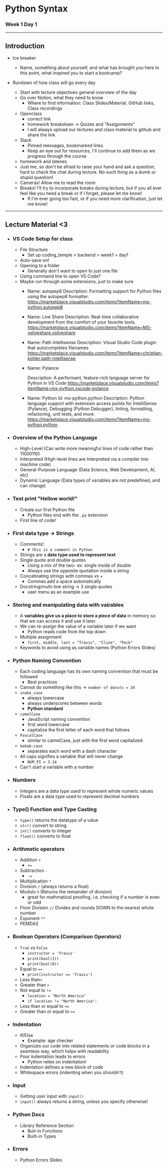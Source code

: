 # Python Syntax 
### Week 1 Day 1

---

## Introduction

- Ice breaker
    - Name, something about yourself, and what has brought you here to this point, what inspired you to start a bootcamp?

- Rundown of how class will go every day
    - Start with lecture objectives general overview of the day
    - Go over Notion, what they need to know
        - Where to find information: Class Slides/Material, GitHub links, Class recordings
    - Openclass
        - correct link
        - homework breakdown -> Quizes and "Assignments"
        - I will always upload our lectures and class material to github and share the link
    - Slack
        - Pinned messages, bookmarked links
        - Keep an eye out for resources, I'll continue to add them as we progress through the course
    - homework and latenes
    - Just me, so don't be afraid to raise your hand and ask a question, hard to check the chat during lecture. No such thing as a dumb or stupid question!
    - Cameras! Allow me to read the room
    - Breaks! I'll try to incorporate breaks during lecture, but if you all ever feel like you need a break or if I forget, please let me know!
        - If I'm ever going too fast, or if you need more clarification, just let me know!
---

## Lecture Material <3

- ### VS Code Setup for class
    - File Structure
        - Set up coding_temple > backend > week1 > day1
    - Auto-save on!
    - Opening to a folder
        - Generally don't want to open to just one file
    - Using command line to open VS Code?
    - Maybe run through some extensions, just to make sure
        - Name: autopep8
            Description: Formatting support for Python files using the autopep8 formatter.
            https://marketplace.visualstudio.com/items?itemName=ms-python.autopep8
        - Name: Live Share
            Description: Real-time collaborative development from the comfort of your favorite tools.
            https://marketplace.visualstudio.com/items?itemName=MS-vsliveshare.vsliveshare
        - Name: Path Intellisense
            Description: Visual Studio Code plugin that autocompletes filenames
            https://marketplace.visualstudio.com/items?itemName=christian-kohler.path-intellisense
        - Name: Pylance

            Description: A performant, feature-rich language server for Python in VS Code
            https://marketplace.visualstudio.com/items?itemName=ms-python.vscode-pylance
        - Name: Python
            Id: ms-python.python
            Description: Python language support with extension access points for IntelliSense (Pylance), Debugging (Python Debugger), linting, formatting, refactoring, unit tests, and more.
            https://marketplace.visualstudio.com/items?itemName=ms-python.python

- ### Overview of the Python Language
    - High-Level (Can write more meaningful lines of code rather than 11000110)
    - Interpreted (High-level lines are Interpreted via a compiler into machine code)
    - General-Purpose Language (Data Science, Web Development, AI, etc)
    - Dynamic Language (Data types of variables are not predefined, and can change)


- ### Test print "Hellow world!"
    - Create our first Python file
        - Python files end with the `.py` extension
    - First line of code! 

- ### First data type -> Strings
    - Comments! 
        - `# this is a comment in Python`
    - Strings are a **data type used to represent text**
    - Single quote and double quotes
        - Using a mix of the two- ex. single inside of double
        - Always use the opposite quotation inside a string
    - Concatinating strings with commas vs +
        - Commas add a space automatically
    - Docstring/multi-line string -> 3 single quotes
        - user menu as an example use   

- ### Storing and manipulating data with vairables
    - A **variables give us a place to store a piece of data** in memory so that we can access it and use it later.
    - We can re-assign the value of a variable later if we want
        - Python reads code from the top down
    - Multiple assignment
        - `first, middle, last = "Travis", "Cline", "Peck"`
    - Keywords to avoid using as variable names (Python Errors Slides)
    
- ### Python Naming Convention
    - Each coding language has its own naming convention that must be followed
        - Best practices
    - Cannot do something like this -> `number of donuts = 34`
    - `snake_case`
        - always lowercase
        - always underscores between words
        - **Python standard**
    - `camelCase`
        - JavaScript naming convention
        - first word lowercase
        - capitalize the first letter of each word that follows
    - `PascalCase`
        - similar to camelCase, just with the first word capitalized
    - `kebab-case`
        - separates each word with a dash character
    - All caps signifies a variable that will never change
        - `NUM_PI = 3.14`
    - Can't start a variable with a number

- ### Numbers
    - Integers are a data type used to represent whole numeric values
    - Floats are a data type used to represent decimal numbers

- ### Type() Function and Type Casting
    - `type()` returns the datatype of a value
    -  `str()` convert to string
    - `int()` converts to integer
    - `float()` converts to float

<!-- >### In-Class Activity
>
>Have students
> ```python
>this = 'that'
>``` -->


- ### Arithmetic operators
    - Addition `+`
        - `+=`
    - Subtraction `-`
        - `-=`
    - Multiplication `*`
    - Division `/` (always returns a float)
    - Modulo `%` (Returns the remainder of division)
        - great for mathmatical proofing, i.e. checking if a number is even or odd
    - Floor Division `//` Divides and rounds DOWN to the nearest whole number
    - Exponent `**`
    - PEMDAS

- ### Boolean Operators (Comparison Operators)
    - `True` vs `False`
        - `instructor = 'Travis'`
        - `print(bool(1))`
        - `print(bool(0))`
    - Equal to `==`
        - `print(instructor == 'Travis')`
    - Less than`<`
    - Greater than `>`
    - Not equal to `!=`
        - `location = "North America"`
        - `if location != "North America":`
    - Less than or equal to `<=`
    - Greater than or equal to `>=`

- ### Indentation
    - If/Else
        - Example: age checker
    - Organizes our code into related statements or code blocks in a seamless way, which helps with readability
    - Poor indentation leads to errors
        - Python relies on indentation!
    - Indentation defines a new block of code
    - Whitespace errors (indenting when you shouldn’t)

- ### Input
    - Getting user input with `input()`
    - `input()` always returns a string, unless you specify otherwise!

- ### Python Docs
    - Library Reference Section
        - Buit-in Functions
        - Built-in Types

- ### Errors
    - Python Errors Slides
